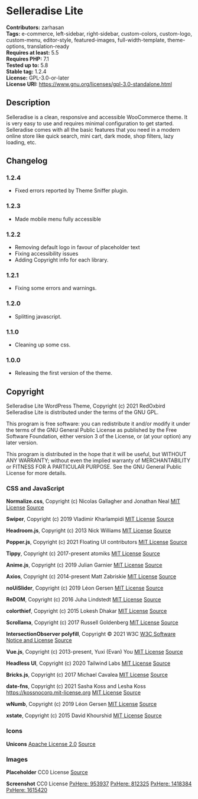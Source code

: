 # Selleradise Lite

**Contributors:** zarhasan \
**Tags:**  e-commerce, left-sidebar, right-sidebar, custom-colors, custom-logo, custom-menu, editor-style, featured-images, full-width-template, theme-options, translation-ready \
**Requires at least:** 5.5 \
**Requires PHP:** 7.1 \
**Tested up to:** 5.8 \
**Stable tag:** 1.2.4 \
**License:** GPL-3.0-or-later \
**License URI:** https://www.gnu.org/licenses/gpl-3.0-standalone.html

## Description

Selleradise is a clean, responsive and accessible WooCommerce theme. It is very easy to use and requires minimal configuration to get started. Selleradise comes with all the basic features that you need in a modern online store like quick search, mini cart, dark mode, shop filters, lazy loading, etc.

## Changelog

### 1.2.4

* Fixed errors reported by Theme Sniffer plugin. 

### 1.2.3

* Made mobile menu fully accessible

### 1.2.2

* Removing default logo in favour of placeholder text
* Fixing accessibility issues 
* Adding Copyright info for each library.

### 1.2.1

* Fixing some errors and warnings.

### 1.2.0

* Splitting javascript.

### 1.1.0

* Cleaning up some css.

### 1.0.0

* Releasing the first version of the theme.

## Copyright

Selleradise Lite WordPress Theme, Copyright (c) 2021 RedOxbird
Selleradise Lite is distributed under the terms of the GNU GPL.

This program is free software: you can redistribute it and/or modify
it under the terms of the GNU General Public License as published by
the Free Software Foundation, either version 3 of the License, or
(at your option) any later version.

This program is distributed in the hope that it will be useful,
but WITHOUT ANY WARRANTY; without even the implied warranty of
MERCHANTABILITY or FITNESS FOR A PARTICULAR PURPOSE. See the
GNU General Public License for more details.

### CSS and JavaScript

**Normalize.css**, Copyright (c) Nicolas Gallagher and Jonathan Neal
[MIT License](https://github.com/necolas/normalize.css/blob/master/LICENSE.md)
[Source](https://github.com/necolas/normalize.css)

**Swiper**, Copyright (c) 2019 Vladimir Kharlampidi
[MIT License](https://github.com/nolimits4web/swiper/blob/master/LICENSE)
[Source](https://github.com/nolimits4web/swiper)

**Headroom.js**, Copyright (c) 2013 Nick Williams
[MIT License](https://github.com/WickyNilliams/headroom.js/blob/master/LICENSE)
[Source](https://github.com/WickyNilliams/headroom.js)

**Popper.js**, Copyright (c) 2021 Floating UI contributors
[MIT License](https://github.com/floating-ui/floating-ui/blob/master/LICENSE)
[Source](https://github.com/floating-ui/floating-ui)

**Tippy**, Copyright (c) 2017-present atomiks
[MIT License](https://github.com/atomiks/tippyjs/blob/master/LICENSE)
[Source](https://github.com/atomiks/tippyjs)

**Anime.js**, Copyright (c) 2019 Julian Garnier
[MIT License](https://github.com/juliangarnier/anime/blob/master/LICENSE.md)
[Source](https://github.com/juliangarnier/anime)

**Axios**, Copyright (c) 2014-present Matt Zabriskie
[MIT License](https://github.com/axios/axios/blob/master/LICENSE)
[Source](https://github.com/axios/axios)

**noUiSlider**, Copyright (c) 2019 Léon Gersen
[MIT License](https://github.com/leongersen/noUiSlider/blob/master/LICENSE.md)
[Source](https://github.com/leongersen/noUiSlider)

**ReDOM**, Copyright (c) 2016 Juha Lindstedt
[MIT License](https://github.com/redom/redom/blob/master/LICENSE)
[Source](https://github.com/redom/redom)

**colorthief**, Copyright (c) 2015 Lokesh Dhakar
[MIT License](https://github.com/lokesh/color-thief/blob/master/LICENSE)
[Source](https://github.com/lokesh/color-thief)

**Scrollama**, Copyright (c) 2017 Russell Goldenberg
[MIT License](https://github.com/russellgoldenberg/scrollama/blob/main/LICENSE)
[Source](https://github.com/russellgoldenberg/scrollama)

**IntersectionObserver polyfill**, Copyright © 2021 W3C
[W3C Software Notice and License](https://directory.fsf.org/wiki/License:W3C)
[Source](https://github.com/w3c/IntersectionObserver/tree/main/polyfill)

**Vue.js**, Copyright (c) 2013-present, Yuxi (Evan) You
[MIT License](https://github.com/vuejs/vue/blob/dev/LICENSE)
[Source](https://github.com/vuejs/vue)

**Headless UI**, Copyright (c) 2020 Tailwind Labs
[MIT License](https://github.com/tailwindlabs/headlessui/blob/main/LICENSE)
[Source](https://github.com/tailwindlabs)

**Bricks.js**, Copyright (c) 2017 Michael Cavalea
[MIT License](https://opensource.org/licenses/MIT)
[Source](https://github.com/callmecavs/bricks.js)

**date-fns**, Copyright (c) 2021 Sasha Koss and Lesha Koss https://kossnocorp.mit-license.org
[MIT License](https://github.com/date-fns/date-fns/blob/master/LICENSE.md)
[Source](https://github.com/date-fns/date-fns)

**wNumb**, Copyright (c) 2019 Léon Gersen
[MIT License](https://github.com/leongersen/wnumb/blob/master/LICENSE.MD)
[Source](https://github.com/leongersen/wnumb)

**xstate**, Copyright (c) 2015 David Khourshid
[MIT License](https://github.com/statelyai/xstate/blob/main/LICENSE)
[Source](https://github.com/statelyai/xstate)

### Icons

**Unicons**
[Apache License 2.0](https://github.com/Iconscout/unicons/blob/master/LICENSE)
[Source](https://github.com/Iconscout/unicons)

### Images

**Placeholder**
CC0 License
[Source](https://www.svgrepo.com/svg/231379/mountains-lake)

**Screenshot**
CC0 License
[PxHere: 953937](https://pxhere.com/en/photo/953937)
[PxHere: 812325](https://pxhere.com/en/photo/812325)
[PxHere: 1418384](https://pxhere.com/en/photo/1418384)
[PxHere: 1615420](https://pxhere.com/en/photo/1615420)
